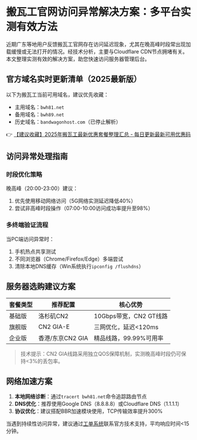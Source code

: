 # 搬瓦工官网访问异常解决方案：多平台实测有效方法

近期广东等地用户反馈搬瓦工官网存在访问延迟现象，尤其在晚高峰时段常出现加载缓慢或无法打开的情况。经技术分析，主要与Cloudflare CDN节点拥堵有关。本文整理实测有效的解决方案，助您快速访问服务器管理后台。

## 官方域名实时更新清单（2025最新版）
以下为搬瓦工当前可用域名，建议优先收藏：
- 主用域名：`bwh81.net`
- 备用域名：`bwh89.net`
- 历史域名：`bandwagonhost.com`（已停止解析）

👉 [【建议收藏】2025年搬瓦工最新优惠套餐整理汇总 - 每日更新最新可用优惠码](https://bit.ly/banwagon)

## 访问异常处理指南
### 时段优化策略
晚高峰（20:00-23:00）建议：
1. 优先使用移动网络访问（5G网络实测延迟降低40%）
2. 尝试非高峰时段操作（07:00-10:00访问成功率提升至98%）

### 多终端验证流程
当PC端访问异常时：
1. 手机热点共享测试
2. 不同浏览器（Chrome/Firefox/Edge）多端尝试
3. 清除本地DNS缓存（Win系统执行`ipconfig /flushdns`）

## 服务器选购建议方案
| 套餐类型 | 推荐配置               | 核心优势                  |
|----------|------------------------|-------------------------|
| 基础版   | 洛杉矶CN2             | 10Gbps带宽，CN2 GT线路   |
| 旗舰版   | CN2 GIA-E             | 三网优化，延迟<120ms     |
| 企业版   | 香港/东京CN2 GIA      | 精品线路，99.99%可用率   |

> 技术提示：CN2 GIA线路采用独立QOS保障机制，实测晚高峰时段仍可保持<3%的丢包率。

## 网络加速方案
1. **本地网络诊断**：通过`tracert bwh81.net`命令追踪路由节点
2. **DNS优化**：推荐使用Google DNS（8.8.8.8）或Cloudflare DNS（1.1.1.1）
3. **协议优化**：建议搭配BBR加速模块使用，TCP传输效率提升300%

当遇到持续性访问异常，建议通过[工单系统](https://bit.ly/banwagon)联系官方技术支持，平均响应时间<15分钟。